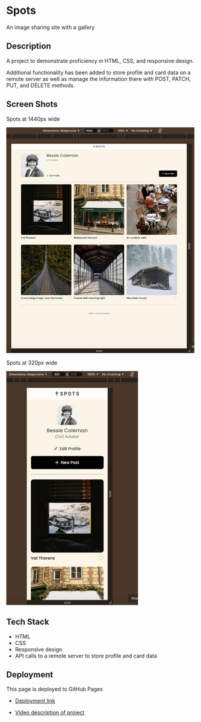 # Spots

An image sharing site with a gallery

## Description

A project to demonstrate proficiency in HTML, CSS, and responsive design.

Additional functionality has been added to store profile and card data on a remote server as well as manage the information there with POST, PATCH, PUT, and DELETE methods.

## Screen Shots

Spots at 1440px wide

<img src="./images/demo/spots-1440.png" alt="Spots at 1440px wide" width="500px" />

Spots at 320px wide

<img src="./images/demo/spots-320.png" alt="Spots at 1440px wide" width="350px" />

## Tech Stack

- HTML
- CSS
- Responsive design
- API calls to a remote server to store profile and card data

## Deployment

This page is deployed to GitHub Pages

- [Deployment link][project-page]

[project-page]: https://malber71.github.io/se_project_spots/

- [Video description of project][video-link]

[video-link]: https://drive.google.com/file/d/1foAmiQ-AZaCvWGxjkR5UdlLyrsrG4VRN/view?usp=sharing
